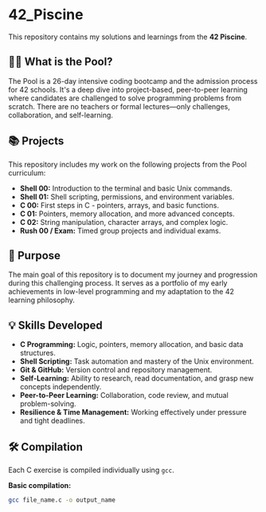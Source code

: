 # 42_Piscine

This repository contains my solutions and learnings from the **42 Piscine**.

## 🏊‍♂️ What is the Pool?

The Pool is a 26-day intensive coding bootcamp and the admission process for 42 schools. It's a deep dive into project-based, peer-to-peer learning where candidates are challenged to solve programming problems from scratch. There are no teachers or formal lectures—only challenges, collaboration, and self-learning.

## 📚 Projects

This repository includes my work on the following projects from the Pool curriculum:

*   **Shell 00:** Introduction to the terminal and basic Unix commands.
*   **Shell 01:** Shell scripting, permissions, and environment variables.
*   **C 00:** First steps in C - pointers, arrays, and basic functions.
*   **C 01:** Pointers, memory allocation, and more advanced concepts.
*   **C 02:** String manipulation, character arrays, and complex logic.
*   **Rush 00 / Exam:** Timed group projects and individual exams.

## 🎯 Purpose

The main goal of this repository is to document my journey and progression during this challenging process. It serves as a portfolio of my early achievements in low-level programming and my adaptation to the 42 learning philosophy.

## 💡 Skills Developed

*   **C Programming:** Logic, pointers, memory allocation, and basic data structures.
*   **Shell Scripting:** Task automation and mastery of the Unix environment.
*   **Git & GitHub:** Version control and repository management.
*   **Self-Learning:** Ability to research, read documentation, and grasp new concepts independently.
*   **Peer-to-Peer Learning:** Collaboration, code review, and mutual problem-solving.
*   **Resilience & Time Management:** Working effectively under pressure and tight deadlines.

## 🛠️ Compilation

Each C exercise is compiled individually using `gcc`.

**Basic compilation:**
```bash
gcc file_name.c -o output_name

